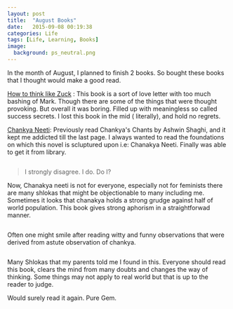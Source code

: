 ```yaml
---
layout: post
title:  "August Books"
date:   2015-09-08 00:19:38
categories: Life
tags: [Life, Learning, Books]
image:
  background: ps_neutral.png
---
```


In the month of August, I planned to finish 2 books. So bought these books that I thought would make a good read.

<a href="http://www.amazon.in/Think-Like-Zuck-Improbably-Zuckerberg/dp/007180949X">How to think like Zuck</a> :  This book is a sort of love letter with too much bashing of Mark. Though there are some of the things that were thought provoking. But overall it was boring. Filled up with meaningless so called success secrets. I lost this book in the mid ( literally), and hold no regrets.

<a href="http://www.amazon.in/Chanakya-Neeti-B-K-Chaturvedi/dp/8128400487"> Chankya Neeti</a>:  Previously  read Chankya's Chants by Ashwin Shaghi, and it kept me addicted till the last page. I always wanted to read the foundations on which this novel is scluptured upon i.e: Chanakya Neeti. Finally was able to get it from library.

<img src="http://i.imgur.com/YKPNQQW.jpg" alt="">

>I strongly disagree. I do. Do I?

Now, Chanakya neeti is not for everyone, especially not for feminists there are many shlokas that might be objectionable to many including me. Sometimes it looks that chanakya holds a strong grudge against half of world population. This book gives strong aphorism in a straightforwad manner.

<img src="http://i.imgur.com/lZtIOY7.jpg" alt="">

Often one might smile after reading witty and funny observations that were derived from astute observation of chankya.

<img src="http://i.imgur.com/9SLkJF0.jpg" alt="">


Many Shlokas that my parents told me I found in this. Everyone should read this book, clears the mind from many doubts and changes the way of thinking. Some things may not apply to real world but that is up to the reader to judge.

Would surely read it again. Pure Gem.
